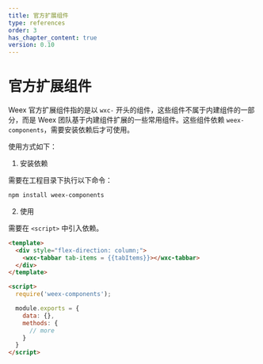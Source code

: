 ```yaml
---
title: 官方扩展组件
type: references
order: 3
has_chapter_content: true
version: 0.10
---
```


# 官方扩展组件

Weex 官方扩展组件指的是以 `wxc-` 开头的组件，这些组件不属于内建组件的一部分，而是 Weex 团队基于内建组件扩展的一些常用组件。这些组件依赖 `weex-components`，需要安装依赖后才可使用。

使用方式如下：

1. 安装依赖

  需要在工程目录下执行以下命令：

  ```bash
  npm install weex-components
  ```

2. 使用

  需要在 `<script>` 中引入依赖。

  ```html
  <template>
    <div style="flex-direction: column;">
      <wxc-tabbar tab-items = {{tabItems}}></wxc-tabbar>
    </div>
  </template>

  <script>
    require('weex-components');

    module.exports = {
      data: {},
      methods: {
        // more
      }
    }
  </script>
  ```